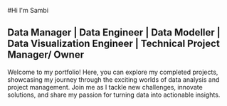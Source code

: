 #Hi I'm Sambi
## Data Manager | Data Engineer | Data Modeller | Data Visualization Engineer | Technical Project Manager/ Owner 

Welcome to my portfolio! Here, you can explore my completed projects, showcasing my journey through the exciting worlds of data analysis and project management. Join me as I tackle new challenges, innovate solutions, and share my passion for turning data into actionable insights.
